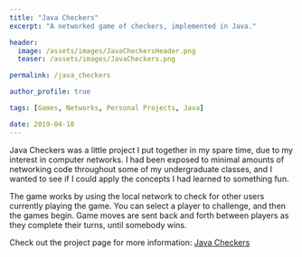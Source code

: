 ```yaml
---
title: "Java Checkers"
excerpt: "A networked game of checkers, implemented in Java."

header:
  image: /assets/images/JavaCheckersHeader.png
  teaser: /assets/images/JavaCheckers.png

permalink: /java_checkers

author_profile: true

tags: [Games, Networks, Personal Projects, Java]

date: 2019-04-10
---
```


Java Checkers was a little project I put together in my spare time, due to my interest in computer networks.  I had been exposed to minimal amounts of networking code throughout some of my undergraduate classes, and I wanted to see if I could apply the concepts I had learned to something fun.  

The game works by using the local network to check for other users currently playing the game.  You can select a player to challenge, and then the games begin.  Game moves are sent back and forth between players as they complete their turns, until somebody wins.

Check out the project page for more information: [Java Checkers](https://kyles22.github.io/JavaCheckers/)

